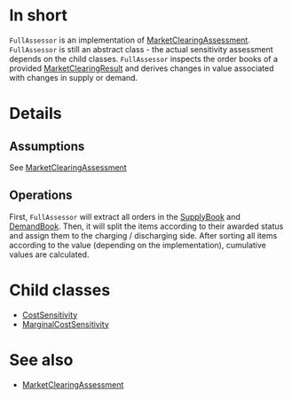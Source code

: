 # In short

`FullAssessor` is an implementation of [MarketClearingAssessment](./MarketClearingAssessment).
`FullAssessor` is still an abstract class - the actual sensitivity assessment depends on the child classes.
`FullAssessor` inspects the order books of a provided [MarketClearingResult](./MarketClearingResult) and derives changes in value associated with changes in supply or demand.

# Details

## Assumptions

See [MarketClearingAssessment](./MarketClearingAssessment)

## Operations

First, `FullAssessor` will extract all orders in the [SupplyBook](./SupplyOrderBook) and [DemandBook](./DemandOrderBook).
Then, it will split the items according to their awarded status and assign them to the charging / discharging side.
After sorting all items according to the value (depending on the implementation), cumulative values are calculated.

# Child classes

* [CostSensitivity](./CostSensitivity)
* [MarginalCostSensitivity](./MarginalCostSensitivity(Forecast))

# See also

* [MarketClearingAssessment](./MarketClearingAssessment)